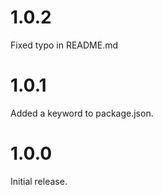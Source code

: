 # 1.0.2

Fixed typo in README.md

# 1.0.1

Added a keyword to package.json.

# 1.0.0

Initial release.
